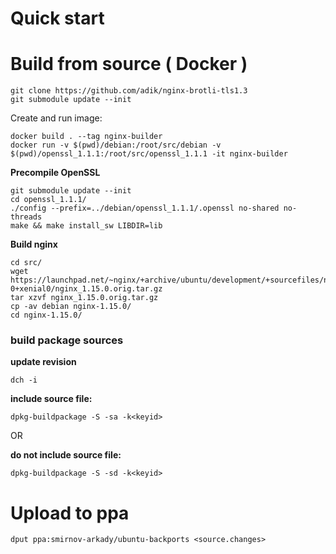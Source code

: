 # Quick start




# Build from source ( Docker )

```
git clone https://github.com/adik/nginx-brotli-tls1.3
git submodule update --init
```


Create and run image: 
```
docker build . --tag nginx-builder
docker run -v $(pwd)/debian:/root/src/debian -v $(pwd)/openssl_1.1.1:/root/src/openssl_1.1.1 -it nginx-builder
```

**Precompile OpenSSL**
```
git submodule update --init
cd openssl_1.1.1/
./config --prefix=../debian/openssl_1.1.1/.openssl no-shared no-threads
make && make install_sw LIBDIR=lib
```

**Build nginx**
```
cd src/
wget https://launchpad.net/~nginx/+archive/ubuntu/development/+sourcefiles/nginx/1.15.0-0+xenial0/nginx_1.15.0.orig.tar.gz
tar xzvf nginx_1.15.0.orig.tar.gz
cp -av debian nginx-1.15.0/
cd nginx-1.15.0/
```

### build package sources

**update revision**
```
dch -i
```

**include source file:**
```
dpkg-buildpackage -S -sa -k<keyid>
```

OR

**do not include source file:**
```
dpkg-buildpackage -S -sd -k<keyid>
```

# Upload to ppa
```
dput ppa:smirnov-arkady/ubuntu-backports <source.changes>
```
